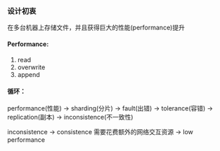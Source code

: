 ### 设计初衷

在多台机器上存储文件，并且获得巨大的性能(performance)提升

#### Performance: 
1. read
2. overwrite
3. append

#### 循环：
performance(性能) -> sharding(分片) -> fault(出错) -> tolerance(容错) -> replication(副本) -> inconsistence(不一致性)

inconsistence -> consistence 需要花费额外的网络交互资源 -> low performance
